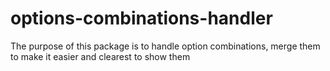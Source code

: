 # options-combinations-handler
The purpose of this package is to handle option combinations, merge them to make it easier and clearest to show them
